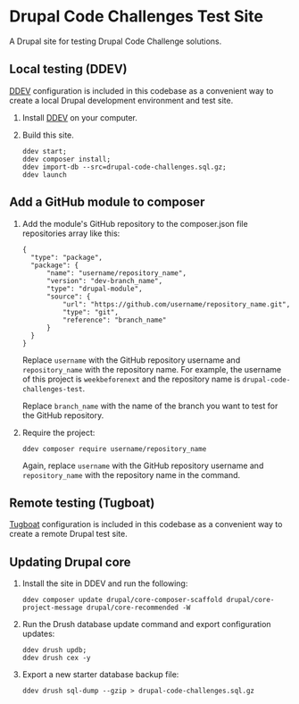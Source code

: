 # Drupal Code Challenges Test Site
A Drupal site for testing Drupal Code Challenge solutions.

## Local testing (DDEV)

[DDEV](https://ddev.com/) configuration is included in this codebase as a convenient way to create a local Drupal development environment and test site.

1. Install [DDEV](https://ddev.readthedocs.io/en/stable/) on your computer.

2. Build this site.
    ```
    ddev start;
    ddev composer install;
    ddev import-db --src=drupal-code-challenges.sql.gz;
    ddev launch
    ```

## Add a GitHub module to composer

1. Add the module's GitHub repository to the composer.json file repositories array like this:

    ```
    {
      "type": "package",
      "package": {
          "name": "username/repository_name",
          "version": "dev-branch_name",
          "type": "drupal-module",
          "source": {
              "url": "https://github.com/username/repository_name.git",
              "type": "git",
              "reference": "branch_name"
          }
      }
    }
    ```
    Replace `username` with the GitHub repository username and `repository_name` with the repository name. For example, the username of this project is `weekbeforenext` and the repository name is `drupal-code-challenges-test`.

    Replace `branch_name` with the name of the branch you want to test for the GitHub repository.
  2. Require the project:

      ```
      ddev composer require username/repository_name
      ```
      Again, replace `username` with the GitHub repository username and `repository_name` with the repository name in the command.

## Remote testing (Tugboat)

[Tugboat](https://www.tugboatqa.com/) configuration is included in this codebase as a convenient way to create a remote Drupal test site.

## Updating Drupal core

1. Install the site in DDEV and run the following:

    ```
    ddev composer update drupal/core-composer-scaffold drupal/core-project-message drupal/core-recommended -W
    ```

2. Run the Drush database update command and export configuration updates:

    ```
    ddev drush updb;
    ddev drush cex -y
    ```

3. Export a new starter database backup file:

    ```
    ddev drush sql-dump --gzip > drupal-code-challenges.sql.gz
    ```
